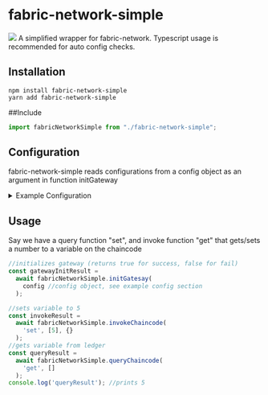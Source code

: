 # fabric-network-simple
![](https://github.com/RuiSiang/fabric-network-simple/workflows/Node.js%20CI/badge.svg)
A simplified wrapper for fabric-network. Typescript usage is recommended for auto config checks.

## Installation
```
npm install fabric-network-simple
yarn add fabric-network-simple
```

##Include
```typescript
import fabricNetworkSimple from "./fabric-network-simple";
```

## Configuration
fabric-network-simple reads configurations from a config object as an argument in function initGateway
<details><summary>Example Configuration</summary>
<p>
  
```typescript
const config: fabricNetworkSimple.config = {
  channelName: "test-channel",
  contractName: "test-contract",
  connectionProfile: {
    name: "Network",
    version: "1.1",
    channels: {
      "test-channel": {
        orderers: ["orderer.example.com"],
        peers: ["peer0.org1.example.com", "peer0.org2.example.com"],
      },
    },
    organizations: {
      Org1: {
        mspid: "Org1MSP",
        peers: ["peer0.org1.example.com"],
        certificateAuthorities: ["ca-org1"],
      },
      Org2: {
        mspid: "Org2MSP",
        peers: ["peer0.org2.example.com"],
        certificateAuthorities: ["ca-org2"],
      },
    },
    orderers: {
      "orderer.example.com": {
        url: "grpcs://localhost:7050",
        grpcOptions: {
          "ssl-target-name-override": "orderer.example.com",
        },
        tlsCACerts: {
          path:
            "test/ordererOrganizations/example.com/orderers/orderer.example.com/tlscacerts/example.com-cert.pem",
        },
      },
    },
    peers: {
      "peer0.org1.example.com": {
        url: "grpcs://localhost:7051",
        grpcOptions: {
          "ssl-target-name-override": "peer0.org1.example.com",
        },
        tlsCACerts: {
          path:
            "test/peerOrganizations/org1.example.com/peers/peer0.org1.example.com/tlscacerts/org1.example.com-cert.pem",
        },
      },
      "peer0.org2.example.com": {
        url: "grpcs://localhost:8051",
        grpcOptions: {
          "ssl-target-name-override": "peer0.org2.example.com",
        },
        tlsCACerts: {
          path:
            "test/peerOrganizations/org2.example.com/peers/peer0.org2.example.com/tlscacerts/org2.example.com-cert.pem",
        },
      },
    },
  },
  identity: {
    mspid: 'Org1MSP',
    certificate: '-----BEGIN CERTIFICATE-----\nMIIB9DCCAZugAwIBAgIQX6iGazkZVMAKUvWR+bX//DAKBggqhkjOPQQDAjBbMQsw\nCQYDVQQGEwJVUzETMBEGA1UECBMKQ2FsaWZvcm5pYTEWMBQGA1UEBxMNU2FuIEZy\nYW5jaXNjbzENMAsGA1UEChMEb3JnMTEQMA4GA1UEAxMHY2Eub3JnMTAeFw0yMDA4\nMTQwNzI0MDBaFw0zMDA4MTIwNzI0MDBaME8xCzAJBgNVBAYTAlVTMRMwEQYDVQQI\nEwpDYWxpZm9ybmlhMRYwFAYDVQQHEw1TYW4gRnJhbmNpc2NvMRMwEQYDVQQDDApB\nZG1pbkBvcmcxMFkwEwYHKoZIzj0CAQYIKoZIzj0DAQcDQgAEywRWLrKHCeMACzKq\noaktPkjczbxAA+zqS5AVlKQUVwAmiUaNF/cQHnjdHeDNNYZAAaUwRY8xnxP4DJRT\n7g5GT6NNMEswDgYDVR0PAQH/BAQDAgeAMAwGA1UdEwEB/wQCMAAwKwYDVR0jBCQw\nIoAg2ZieZeymeQE20xuqymU3R0kMoRUnUO+ic3TqcVW0ZWEwCgYIKoZIzj0EAwID\nRwAwRAIgbBhgPWUo8pnOZhODSjsKqzaP8jxLv3G+3hG/v32b7OICIELn9dQ3ua0Y\nOf6Q2XKcXvI/6BFXEMJzJkCv52MKTjKl\n-----END CERTIFICATE-----\n',
    privateKey: '-----BEGIN PRIVATE KEY-----\r\nMIGHAgEAMBMGByqGSM49AgEGCCqGSM49AwEHBG0wawIBAQQgpiKVKhRCAhxWB5of\r\n64AOB7741SQPNARB2Ob12Ag7TDOhRANCAATLBFYusocJ4wALMqqhqS0+SNzNvEAD\r\n7OpLkBWUpBRXACaJRo0X9xAeeN0d4M01hkABpTBFjzGfE/gMlFPuDkZP\r\n-----END PRIVATE KEY-----\r\n',
  },
  settings: {
    enableDiscovery: true,
    asLocalhost: true,
  }
```

</p>
</details>


## Usage
Say we have a query function "set", and invoke function "get" that gets/sets a number to a variable on the chaincode
```typescript
//initializes gateway (returns true for success, false for fail)
const gatewayInitResult = 
  await fabricNetworkSimple.initGatesay(
    config //config object, see example config section
  );

//sets variable to 5
const invokeResult = 
  await fabricNetworkSimple.invokeChaincode(
    'set', [5], {}
  );
//gets variable from ledger
const queryResult = 
  await fabricNetworkSimple.queryChaincode(
    'get', []
  );
console.log('queryResult'); //prints 5
```
